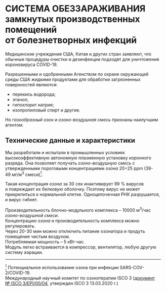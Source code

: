 # СИСТЕМА ОБЕЗЗАРАЖИВАНИЯ<br>замкнутых производственных помещений<br>от болезнетворных инфекций

Медицинские учреждения США, Китая и других стран заявляют, что обычные процедуры очистки и дезинфекции подходят для уничтожения короновируса COVID-19.

Разрешенными и одобренными Агенством по охране окружающей среды США жидкими продуктами для обработки загрязненных поверхностей являются:
- перекись водорода;
- этанол;
- гипохлорит натрия;
- изопропиловый спирт и другие. 

Но *газообразный озон* и *озоно-воздушная смесь* признаны наилучшим агентом.

## Технические данные и характеристики

Мы разработали и испытали в промышленных условиях высокоэффективную автономную 
плазменную установку коронного разряда. Она позволяет получать
*озоно-воздушную смесь* с утвержденными пороговыми концентрациями 
*озона* 20÷25&nbsp;ррm (39-49&nbsp;мг/м<sup>3</sup> смеси)<a href="#note1" id="note1ref"><sup>1</sup></a>.

Такая концентрация *озона* за 30&nbsp;сек инактивирует 99&nbsp;% вирусов и&nbsp;повреждает их белковую оболочку. 
Поэтому вирус не может прикрепиться к&nbsp;нормальной клетке. 
Одноцепочечная РНК разрушается, и вирус гибнет.

Производительность блочно-модульного комплекса – 10000&nbsp;м<sup>3</sup>/час *озоно-воздушной смеси*.  
Концентрацию *озона* и производительность комплекса можно регулировать.  
Через 20-30&nbsp;мин можно отключить питание озонатора и продуть помещение чистым воздухом.  
Потребляемая мощность – 5&nbsp;кВт⋅час.  
Модуль легко встраивается в компрессор, вентилятор, любую другую систему аэрации.

--------
<a id="note1" href="#note1ref"><sup>1</sup></a> Потенциальное использование озона при инфекции SARS-COV-2/COVID-19.  
Международный научный комитет по озонотерапии ISCO&nbsp;3 ([документ №&nbsp;ISCO&nbsp;3/EPI/00/04](https://isco3.org/wp-content/uploads/2020/05/Ruso-Covid-19.pdf), утвержден ISCO&nbsp;3&nbsp;13.03.2020 г.)
